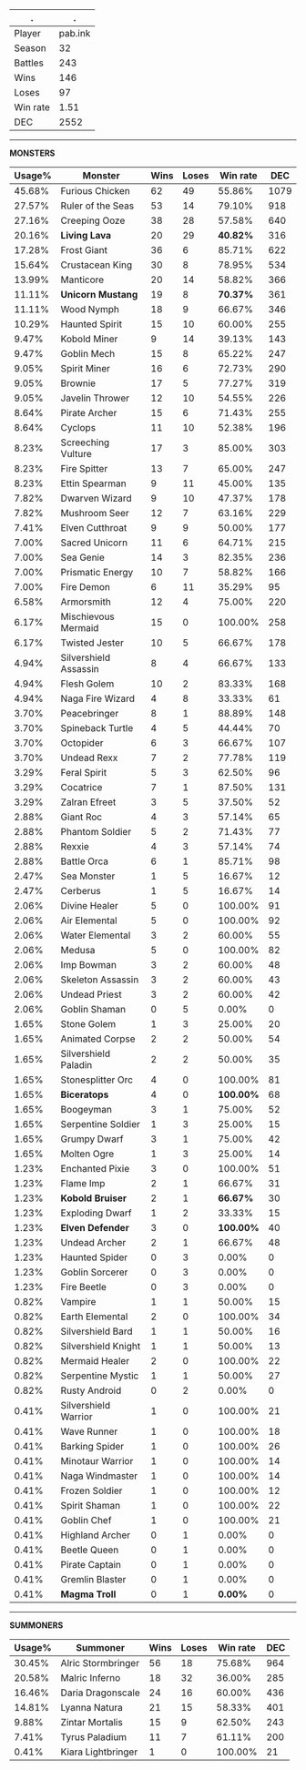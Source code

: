.|.
|-|-
Player|pab.ink
Season|32
Battles|243
Wins|146
Loses|97
Win rate|1.51
DEC|2552

---
**MONSTERS**

Usage%|Monster|Wins|Loses|Win rate|DEC|
-|-|-|-|-|-|
45.68%|Furious Chicken|62|49|55.86%|1079|
27.57%|Ruler of the Seas|53|14|79.10%|918|
27.16%|Creeping Ooze|38|28|57.58%|640|
20.16%|**Living Lava**|20|29|**40.82%**|316|
17.28%|Frost Giant|36|6|85.71%|622|
15.64%|Crustacean King|30|8|78.95%|534|
13.99%|Manticore|20|14|58.82%|366|
11.11%|**Unicorn Mustang**|19|8|**70.37%**|361|
11.11%|Wood Nymph|18|9|66.67%|346|
10.29%|Haunted Spirit|15|10|60.00%|255|
9.47%|Kobold Miner|9|14|39.13%|143|
9.47%|Goblin Mech|15|8|65.22%|247|
9.05%|Spirit Miner|16|6|72.73%|290|
9.05%|Brownie|17|5|77.27%|319|
9.05%|Javelin Thrower|12|10|54.55%|226|
8.64%|Pirate Archer|15|6|71.43%|255|
8.64%|Cyclops|11|10|52.38%|196|
8.23%|Screeching Vulture|17|3|85.00%|303|
8.23%|Fire Spitter|13|7|65.00%|247|
8.23%|Ettin Spearman|9|11|45.00%|135|
7.82%|Dwarven Wizard|9|10|47.37%|178|
7.82%|Mushroom Seer|12|7|63.16%|229|
7.41%|Elven Cutthroat|9|9|50.00%|177|
7.00%|Sacred Unicorn|11|6|64.71%|215|
7.00%|Sea Genie|14|3|82.35%|236|
7.00%|Prismatic Energy|10|7|58.82%|166|
7.00%|Fire Demon|6|11|35.29%|95|
6.58%|Armorsmith|12|4|75.00%|220|
6.17%|Mischievous Mermaid|15|0|100.00%|258|
6.17%|Twisted Jester|10|5|66.67%|178|
4.94%|Silvershield Assassin|8|4|66.67%|133|
4.94%|Flesh Golem|10|2|83.33%|168|
4.94%|Naga Fire Wizard|4|8|33.33%|61|
3.70%|Peacebringer|8|1|88.89%|148|
3.70%|Spineback Turtle|4|5|44.44%|70|
3.70%|Octopider|6|3|66.67%|107|
3.70%|Undead Rexx|7|2|77.78%|119|
3.29%|Feral Spirit|5|3|62.50%|96|
3.29%|Cocatrice|7|1|87.50%|131|
3.29%|Zalran Efreet|3|5|37.50%|52|
2.88%|Giant Roc|4|3|57.14%|65|
2.88%|Phantom Soldier|5|2|71.43%|77|
2.88%|Rexxie|4|3|57.14%|74|
2.88%|Battle Orca|6|1|85.71%|98|
2.47%|Sea Monster|1|5|16.67%|12|
2.47%|Cerberus|1|5|16.67%|14|
2.06%|Divine Healer|5|0|100.00%|91|
2.06%|Air Elemental|5|0|100.00%|92|
2.06%|Water Elemental|3|2|60.00%|55|
2.06%|Medusa|5|0|100.00%|82|
2.06%|Imp Bowman|3|2|60.00%|48|
2.06%|Skeleton Assassin|3|2|60.00%|43|
2.06%|Undead Priest|3|2|60.00%|42|
2.06%|Goblin Shaman|0|5|0.00%|0|
1.65%|Stone Golem|1|3|25.00%|20|
1.65%|Animated Corpse|2|2|50.00%|54|
1.65%|Silvershield Paladin|2|2|50.00%|35|
1.65%|Stonesplitter Orc|4|0|100.00%|81|
1.65%|**Biceratops**|4|0|**100.00%**|68|
1.65%|Boogeyman|3|1|75.00%|52|
1.65%|Serpentine Soldier|1|3|25.00%|15|
1.65%|Grumpy Dwarf|3|1|75.00%|42|
1.65%|Molten Ogre|1|3|25.00%|14|
1.23%|Enchanted Pixie|3|0|100.00%|51|
1.23%|Flame Imp|2|1|66.67%|31|
1.23%|**Kobold Bruiser**|2|1|**66.67%**|30|
1.23%|Exploding Dwarf|1|2|33.33%|15|
1.23%|**Elven Defender**|3|0|**100.00%**|40|
1.23%|Undead Archer|2|1|66.67%|48|
1.23%|Haunted Spider|0|3|0.00%|0|
1.23%|Goblin Sorcerer|0|3|0.00%|0|
1.23%|Fire Beetle|0|3|0.00%|0|
0.82%|Vampire|1|1|50.00%|15|
0.82%|Earth Elemental|2|0|100.00%|34|
0.82%|Silvershield Bard|1|1|50.00%|16|
0.82%|Silvershield Knight|1|1|50.00%|13|
0.82%|Mermaid Healer|2|0|100.00%|22|
0.82%|Serpentine Mystic|1|1|50.00%|27|
0.82%|Rusty Android|0|2|0.00%|0|
0.41%|Silvershield Warrior|1|0|100.00%|21|
0.41%|Wave Runner|1|0|100.00%|18|
0.41%|Barking Spider|1|0|100.00%|26|
0.41%|Minotaur Warrior|1|0|100.00%|14|
0.41%|Naga Windmaster|1|0|100.00%|14|
0.41%|Frozen Soldier|1|0|100.00%|12|
0.41%|Spirit Shaman|1|0|100.00%|22|
0.41%|Goblin Chef|1|0|100.00%|21|
0.41%|Highland Archer|0|1|0.00%|0|
0.41%|Beetle Queen|0|1|0.00%|0|
0.41%|Pirate Captain|0|1|0.00%|0|
0.41%|Gremlin Blaster|0|1|0.00%|0|
0.41%|**Magma Troll**|0|1|**0.00%**|0|

---
**SUMMONERS**

Usage%|Summoner|Wins|Loses|Win rate|DEC|
-|-|-|-|-|-|
30.45%|Alric Stormbringer|56|18|75.68%|964|
20.58%|Malric Inferno|18|32|36.00%|285|
16.46%|Daria Dragonscale|24|16|60.00%|436|
14.81%|Lyanna Natura|21|15|58.33%|401|
9.88%|Zintar Mortalis|15|9|62.50%|243|
7.41%|Tyrus Paladium|11|7|61.11%|200|
0.41%|Kiara Lightbringer|1|0|100.00%|21|

